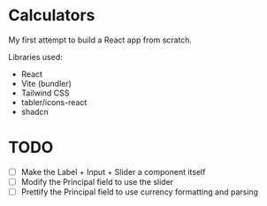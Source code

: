 # Calculators

My first attempt to build a React app from scratch.

Libraries used:

- React
- Vite (bundler)
- Tailwind CSS
- tabler/icons-react
- shadcn

# TODO

- [ ] Make the Label + Input + Slider a component itself
- [ ] Modify the Principal field to use the slider
- [ ] Prettify the Principal field to use currency formatting and parsing
